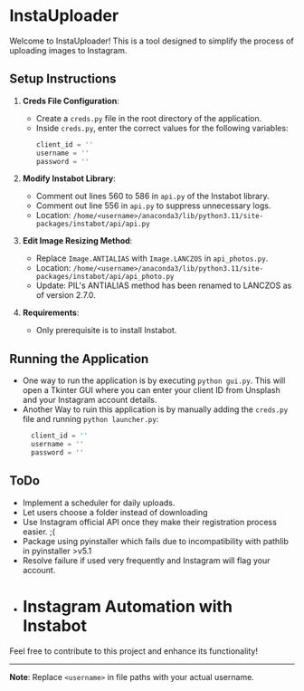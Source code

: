 # InstaUploader

Welcome to InstaUploader! This is a tool designed to simplify the process of uploading images to Instagram. 

## Setup Instructions

1. **Creds File Configuration**: 
   - Create a `creds.py` file in the root directory of the application.
   - Inside `creds.py`, enter the correct values for the following variables:
     ```python
     client_id = ''
     username = ''
     password = ''
     ```
   

2. **Modify Instabot Library**:
   - Comment out lines 560 to 586 in `api.py` of the Instabot library.
   - Comment out line 556 in `api.py` to suppress unnecessary logs.
   - Location: `/home/<username>/anaconda3/lib/python3.11/site-packages/instabot/api/api.py`

3. **Edit Image Resizing Method**:
   - Replace `Image.ANTIALIAS` with `Image.LANCZOS` in `api_photos.py`.
   - Location: `/home/<username>/anaconda3/lib/python3.11/site-packages/instabot/api/api_photo.py`
   - Update: PIL's ANTIALIAS method has been renamed to LANCZOS as of version 2.7.0.
  
4. **Requirements**:
   - Only prerequisite is to install Instabot.

## Running the Application

- One way to run the application is by executing `python gui.py`. This will open a Tkinter GUI where you can enter your client ID from Unsplash and your Instagram account details.
- Another Way to ruin this application is by manually adding the `creds.py` file and running `python launcher.py`:
   ```python
     client_id = ''
     username = ''
     password = ''
     ```

## ToDo

- Implement a scheduler for daily uploads.
- Let users choose a folder instead of downloading
- Use Instagram official API once they make their registration process easier. ;(
- Package using pyinstaller which fails due to incompatibility with pathlib in pyinstaller >v5.1
- Resolve failure if used very frequently and Instagram will flag your account.
- # Instagram Automation with Instabot


Feel free to contribute to this project and enhance its functionality!

--- 

**Note**: Replace `<username>` in file paths with your actual username.
